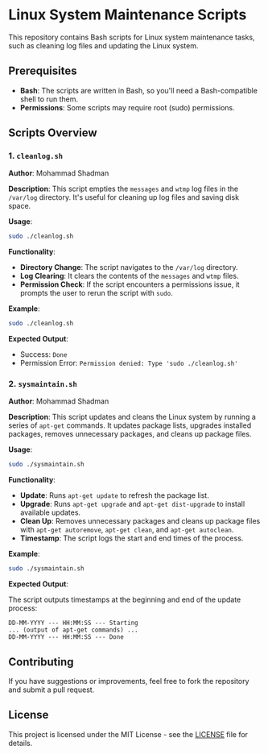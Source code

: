 # Linux System Maintenance Scripts

This repository contains Bash scripts for Linux system maintenance tasks, such as cleaning log files and updating the Linux system.

## Prerequisites

- **Bash**: The scripts are written in Bash, so you'll need a Bash-compatible shell to run them.
- **Permissions**: Some scripts may require root (sudo) permissions.

## Scripts Overview

### 1. `cleanlog.sh`

**Author**: Mohammad Shadman

**Description**: This script empties the `messages` and `wtmp` log files in the `/var/log` directory. It's useful for cleaning up log files and saving disk space.

**Usage**:

```bash
sudo ./cleanlog.sh
```

**Functionality**:

- **Directory Change**: The script navigates to the `/var/log` directory.
- **Log Clearing**: It clears the contents of the `messages` and `wtmp` files.
- **Permission Check**: If the script encounters a permissions issue, it prompts the user to rerun the script with `sudo`.

**Example**:

```bash
sudo ./cleanlog.sh
```

**Expected Output**:

- Success: `Done`
- Permission Error: `Permission denied: Type 'sudo ./cleanlog.sh'`

### 2. `sysmaintain.sh`

**Author**: Mohammad Shadman

**Description**: This script updates and cleans the Linux system by running a series of `apt-get` commands. It updates package lists, upgrades installed packages, removes unnecessary packages, and cleans up package files.

**Usage**:

```bash
sudo ./sysmaintain.sh
```

**Functionality**:

- **Update**: Runs `apt-get update` to refresh the package list.
- **Upgrade**: Runs `apt-get upgrade` and `apt-get dist-upgrade` to install available updates.
- **Clean Up**: Removes unnecessary packages and cleans up package files with `apt-get autoremove`, `apt-get clean`, and `apt-get autoclean`.
- **Timestamp**: The script logs the start and end times of the process.

**Example**:

```bash
sudo ./sysmaintain.sh
```

**Expected Output**:

The script outputs timestamps at the beginning and end of the update process:

```
DD-MM-YYYY --- HH:MM:SS --- Starting
... (output of apt-get commands) ...
DD-MM-YYYY --- HH:MM:SS --- Done
```

## Contributing

If you have suggestions or improvements, feel free to fork the repository and submit a pull request.

## License

This project is licensed under the MIT License - see the [LICENSE](license.md) file for details.

